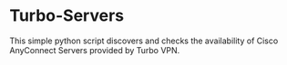 # Turbo-Servers
This simple python script discovers and checks the availability of Cisco AnyConnect Servers provided by Turbo VPN.
